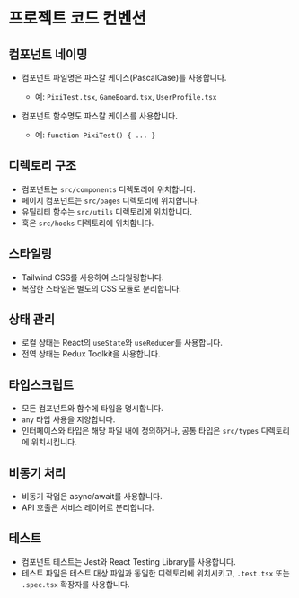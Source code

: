 # 프로젝트 코드 컨벤션

## 컴포넌트 네이밍

- 컴포넌트 파일명은 파스칼 케이스(PascalCase)를 사용합니다.

  - 예: `PixiTest.tsx`, `GameBoard.tsx`, `UserProfile.tsx`

- 컴포넌트 함수명도 파스칼 케이스를 사용합니다.
  - 예: `function PixiTest() { ... }`

## 디렉토리 구조

- 컴포넌트는 `src/components` 디렉토리에 위치합니다.
- 페이지 컴포넌트는 `src/pages` 디렉토리에 위치합니다.
- 유틸리티 함수는 `src/utils` 디렉토리에 위치합니다.
- 훅은 `src/hooks` 디렉토리에 위치합니다.

## 스타일링

- Tailwind CSS를 사용하여 스타일링합니다.
- 복잡한 스타일은 별도의 CSS 모듈로 분리합니다.

## 상태 관리

- 로컬 상태는 React의 `useState`와 `useReducer`를 사용합니다.
- 전역 상태는 Redux Toolkit을 사용합니다.

## 타입스크립트

- 모든 컴포넌트와 함수에 타입을 명시합니다.
- `any` 타입 사용을 지양합니다.
- 인터페이스와 타입은 해당 파일 내에 정의하거나, 공통 타입은 `src/types` 디렉토리에 위치시킵니다.

## 비동기 처리

- 비동기 작업은 async/await를 사용합니다.
- API 호출은 서비스 레이어로 분리합니다.

## 테스트

- 컴포넌트 테스트는 Jest와 React Testing Library를 사용합니다.
- 테스트 파일은 테스트 대상 파일과 동일한 디렉토리에 위치시키고, `.test.tsx` 또는 `.spec.tsx` 확장자를 사용합니다.
